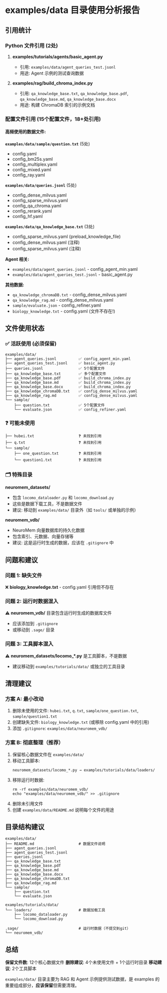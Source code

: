# examples/data 目录使用分析报告

## 引用统计

### Python 文件引用 (2处)

1. **examples/tutorials/agents/basic_agent.py**
   - 引用: `examples/data/agent_queries_test.jsonl`
   - 用途: Agent 示例的测试查询数据

2. **examples/rag/build_chroma_index.py**
   - 引用: `qa_knowledge_base.txt`, `qa_knowledge_base.pdf`, `qa_knowledge_base.md`, `qa_knowledge_base.docx`
   - 用途: 构建 ChromaDB 索引的示例文档

### 配置文件引用 (15个配置文件，18+处引用)

#### 高频使用的数据文件:

**`examples/data/sample/question.txt`** (5处)
- config.yaml
- config_bm25s.yaml
- config_multiplex.yaml
- config_mixed.yaml
- config_ray.yaml

**`examples/data/queries.jsonl`** (5处)
- config_dense_milvus.yaml
- config_sparse_milvus.yaml
- config_qa_chroma.yaml
- config_rerank.yaml
- config_hf.yaml

**`examples/data/qa_knowledge_base.txt`** (3处)
- config_sparse_milvus.yaml (preload_knowledge_file)
- config_dense_milvus.yaml (注释)
- config_sparse_milvus.yaml (注释)

**Agent 相关:**
- `examples/data/agent_queries.jsonl` - config_agent_min.yaml
- `examples/data/agent_queries_test.jsonl` - basic_agent.py

**其他数据:**
- `qa_knowledge_chromaDB.txt` - config_dense_milvus.yaml
- `qa_knowledge_rag.md` - config_dense_milvus.yaml
- `sample/evaluate.json` - config_refiner.yaml
- `biology_knowledge.txt` - config.yaml (文件不存在!)

## 文件使用状态

### ✅ 活跃使用 (必须保留)
```
examples/data/
├── agent_queries.jsonl          ✅ config_agent_min.yaml
├── agent_queries_test.jsonl     ✅ basic_agent.py
├── queries.jsonl                ✅ 5个配置文件
├── qa_knowledge_base.txt        ✅ 多个配置文件
├── qa_knowledge_base.pdf        ✅ build_chroma_index.py
├── qa_knowledge_base.md         ✅ build_chroma_index.py
├── qa_knowledge_base.docx       ✅ build_chroma_index.py
├── qa_knowledge_chromaDB.txt    ✅ config_dense_milvus.yaml
├── qa_knowledge_rag.md          ✅ config_dense_milvus.yaml
└── sample/
    ├── question.txt             ✅ 5个配置文件
    └── evaluate.json            ✅ config_refiner.yaml
```

### ❓ 可能未使用
```
├── hubei.txt                    ❓ 未找到引用
├── q.txt                        ❓ 未找到引用
└── sample/
    ├── one_question.txt         ❓ 未找到引用
    └── question1.txt            ❓ 未找到引用
```

### 🗂️ 特殊目录

**neuromem_datasets/** 
- 包含 `locomo_dataloader.py` 和 `locomo_download.py`
- 这些是数据下载工具，不是数据文件
- 建议: 移动到 `examples/data/` 目录外（如 `tools/` 或单独的示例）

**neuromem_vdb/**
- NeuroMem 向量数据库的持久化数据
- 包含索引、元数据、向量存储等
- 建议: 这是运行时生成的数据，应该在 `.gitignore` 中

## 问题和建议

### 问题 1: 缺失文件
❌ **biology_knowledge.txt** - config.yaml 引用但不存在

### 问题 2: 运行时数据混入
⚠️ **neuromem_vdb/** 目录包含运行时生成的数据库文件
- 应该添加到 `.gitignore`
- 或移动到 `.sage/` 目录

### 问题 3: 工具脚本混入
⚠️ **neuromem_datasets/locomo_*.py** 是工具脚本，不是数据
- 建议移动到 `examples/tutorials/data/` 或独立的工具目录

## 清理建议

### 方案 A: 最小改动
1. 删除未使用的文件: `hubei.txt`, `q.txt`, `sample/one_question.txt`, `sample/question1.txt`
2. 创建缺失文件: `biology_knowledge.txt` (或移除 config.yaml 中的引用)
3. 添加 `.gitignore`: `examples/data/neuromem_vdb/`

### 方案 B: 彻底整理（推荐）
1. 保留核心数据文件在 `examples/data/`
2. 移动工具脚本:
   ```
   neuromem_datasets/locomo_*.py → examples/tutorials/data/loaders/
   ```
3. 移除运行时数据:
   ```
   rm -rf examples/data/neuromem_vdb/
   echo "examples/data/neuromem_vdb/" >> .gitignore
   ```
4. 删除未引用文件
5. 创建 `examples/data/README.md` 说明每个文件的用途

## 目录结构建议

```
examples/data/
├── README.md                    # 数据文件说明
├── agent_queries.jsonl
├── agent_queries_test.jsonl
├── queries.jsonl
├── qa_knowledge_base.txt
├── qa_knowledge_base.pdf
├── qa_knowledge_base.md
├── qa_knowledge_base.docx
├── qa_knowledge_chromaDB.txt
├── qa_knowledge_rag.md
└── sample/
    ├── question.txt
    └── evaluate.json

examples/tutorials/data/
└── loaders/                     # 数据加载工具
    ├── locomo_dataloader.py
    └── locomo_download.py

.sage/                           # 运行时数据（不提交到git）
└── neuromem_vdb/
```

## 总结

**保留文件数**: 12个核心数据文件
**删除建议**: 4个未使用文件 + 1个运行时目录
**移动建议**: 2个工具脚本

`examples/data/` 目录主要为 RAG 和 Agent 示例提供测试数据，是 examples 的重要组成部分，**应该保留**但需要清理。
